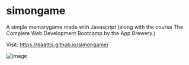 # simongame
A simple memorygame made with Javascript (along with the course The Complete Web Development Bootcamp by the App Brewery.)

Visit: https://daattis.github.io/simongame/

![image](https://user-images.githubusercontent.com/70023773/117693916-31f9e100-b1c7-11eb-96ad-06e25e194f49.png)
